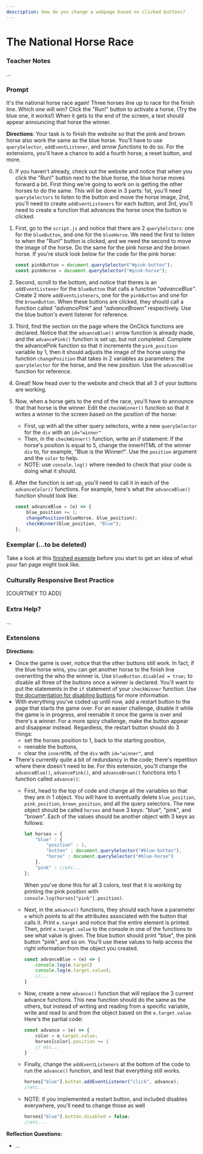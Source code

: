 ```yaml
---
description: How do you change a webpage based on clicked buttons?
---
```


# The National Horse Race

### Teacher Notes

...

### Prompt

It's the national horse race again! Three horses line up to race for the finish line. Which one will win? Click the "Run!" button to activate a horse. (Try the blue one, it works!) When it gets to the end of the screen, a text should appear announcing that horse the winner. 

**Directions**: Your task is to finish the website so that the pink and brown horse also work the same as the blue horse. You'll have to use `querySelector`, `addEventListener`, and _arrow functions_ to do so. For the extensions, you'll have a chance to add a fourth horse, a reset button, and more.

0. If you haven't already, check out the website and notice that when you click the "Run!" button next to the blue horse, the blue horse moves forward a bit. First thing we're going to work on is getting the other horses to do the same. This will be done in 3 parts: 1st, you'll need `querySelectors` to listen to the button and move the horse image, 2nd, you'll need to create `addEventListeners` for each button, and 3rd, you'll need to create a function that advances the horse once the button is clicked. 

1. First, go to the `script.js` and notice that there are 2 `querySelctors`: one for the `blueButton`, and one for the `blueHorse`. We need the first to listen to when the "Run!" button is clicked, and we need the second to move the image of the horse. Do the same for the pink horse and the brown horse. If you're stuck look below for the code for the pink horse:
    ```js
    const pinkButton = document.querySelector("#pink-button");
    const pinkHorse = document.querySelector("#pink-horse");
    ```

2. Second, scroll to the bottom, and notice that theres is an `addEventListener` for the `blueButton` that calls a function _"advanceBlue"_. Create 2 more `addEventListeners`, one for the `pinkButton` and one for the `brownButton`. When these buttons are clicked, they should call a function called _"advancePink"_ and _"advanceBrown"_ respectively. Use the blue button's event listener for reference.

3. Third, find the section on the page where the OnClick functions are declared. Notice that the `advanceBlue()` arrow function is already made, and the `advancePink()` function is set up, but not completed. Complete the advancePink function so that it increments the `pink_position` variable by 1, then it should adjusts the image of the horse using the function `changePosition` that takes in 2 variables as parameters: the `querySelector` for the horse, and the new position. Use the `advanceBlue` function for reference.

4. Great! Now head over to the website and check that all 3 of your buttons are working.

5. Now, when a horse gets to the end of the race, you'll have to announce that that horse is the winner. Edit the `checkWinner()` function so that it writes a winner to the screen based on the position of the horse:
    - First, up with all the other query selectors, write a new `querySelector` for the `div` with an `id="winner"`
    - Then, in the `checkWinner()` function, write an if statement: If the horse's position is equal to 5, change the innerHTML of the winner `div` to, for example, "Blue is the Winner!". Use the `position` argument and the `color` to help.
    - NOTE: use `console.log()` where needed to check that your code is doing what it should.

6. After the function is set up, you'll need to call it in each of the _`advanceColor()`_ functions. For example, here's what the `advanceBlue()` function should look like:
    ```js
    const advanceBlue = (e) => {
        blue_position += 1;
        changePosition(blueHorse, blue_position);
        checkWinner(blue_position, "Blue");
    };
    ```

### Exemplar (...to be deleted)

Take a look at this [finished example](./U2LAB2-Exemplar/index.html) before you start to get an idea of what your fan page might look like.

### Culturally Responsive Best Practice

[COURTNEY TO ADD]

### Extra Help?

...

### Extensions

**Directions**:

- Once the game is over, notice that the other buttons still work. In fact, if the blue horse wins, you can get another horse to the finish line overwriting the who the winner is. Use `blueButton.disabled = true;` to disable all three of the buttons once a winner is declared. You'll want to put the statements in the `if` statement of your `checkWinner` function. Use [the documentation for disabling buttons](https://www.w3schools.com/jsref/prop_pushbutton_disabled.asp) for more information. 
- With everything you've coded up until now, add a restart button to the page that starts the game over. For an easier challenge, disable it while the game is in progress, and reenable it once the game is over and there's a winner. For a more spicy challenge, make the button appear and disappear instead. Regardless, the restart button should do 3 things:
    - set the horses position to 1, back to the starting position,
    - reenable the buttons,
    - clear the `innerHTML` of the `div` with `id="winner"`, and
- There's currently quite a bit of redundancy in the code; there's repetition where there doesn't need to be. For this extension, you'll change the `advanceBlue()`, `advancePink()`, and `advanceBrown()` functions into 1 function called `advance()`:
    - First, head to the top of code and change all the variables so that they are in 1 object. You will have to eventually delete `blue_position`, `pink_position`, `brown_position`, and all the query selectors. The new object should be called `horses` and have 3 keys: "blue", "pink", and "brown". Each of the values should be another object with 3 keys as follows:
        ```js
        let horses = {
            "blue" : {
                "position" : 1,
                "button" : document.querySelector("#blue-button"),
                "horse" : document.querySelector("#blue-horse")
            },
            "pink" : //etc...
        };
        ```
        When you've done this for all 3 colors, test that it is working by printing the pink position with `console.log(horses["pink"].position)`.

    - Next, in the `advance()` functions, they should each have a parameter `e` which points to all the attributes associated with the button that calls it. Print `e.target` and notice that the entire element is printed. Then, print `e.target.value` to the console in one of the functions to see what value is given. The blue button should print "blue", the pink button "pink", and so on. You'll use these values to help access the right information from the object you created.
        ```js
        const advanceBlue = (e) => {
            console.log(e.target)
            console.log(e.target.value);
            //...
        }
        ```
    - Now, create a new `advance()` function that will replace the 3 current advance functions. This new function should do the same as the others, but instead of writing and reading from a specific variable, write and read to and from the object based on the `e.target.value`. Here's the partial code:
        ```js
        const advance = (e) => {
            color = e.target.value;
            horses[color].position += 1
            // etc...
        }
        ```
    - Finally, change the `addEventListeners` at the bottom of the code to run the `advance()` function, and test that everything still works.
        ```js
        horses["blue"].button.addEventListener("click", advance);
        //etc...
        ```
    - NOTE: if you implemented a restart button, and included disables everywhere, you'll need to change those as well
        ```js
        horses["blue"].button.disabled = false;
        //etc...
        ```

**Reflection Questions:**

- ...

